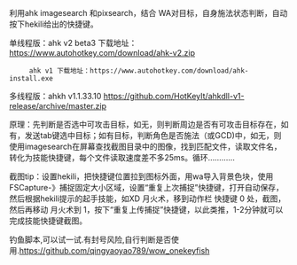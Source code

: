 利用ahk imagesearch 和pixsearch，结合 WA对目标，自身施法状态判断，自动按下hekili给出的快捷键。

单线程版：ahk v2 beta3 下载地址：https://www.autohotkey.com/download/ahk-v2.zip

         ahk v1 下载地址：https://www.autohotkey.com/download/ahk-install.exe

多线程版：ahkh v1.1.33.10 https://github.com/HotKeyIt/ahkdll-v1-release/archive/master.zip

原理：先判断是否选中可攻击目标，如无，则判断周边是否有可攻击目标存在，如有，发送tab键选中目标；如有目标，判断角色是否施法（或GCD)中，如无，则使用imagesearch在屏幕查找截图目录中的图像，找到匹配文件，读取文件名，转化为技能快捷键，每个文件读取速度差不多25ms。循环…………  

截图tip：设置hekili，把快捷键位置拉到图标外面，用wa导入背景色块，使用 FSCapture-》捕捉固定大小区域，设置“重复上次捕捉”快捷键，打开自动保存，然后根据hekili提示的起手技能，如XD 月火术，移到动作栏 快捷键 0 处，截图，然后再移动 月火术到 1，按下“重复上传捕捉”快捷键，以此类推，1-2分钟就可以完成技能快捷键截图。

钓鱼脚本,可以试一试.有封号风险,自行判断是否使用.https://github.com/qingyaoyao789/wow_onekeyfish
